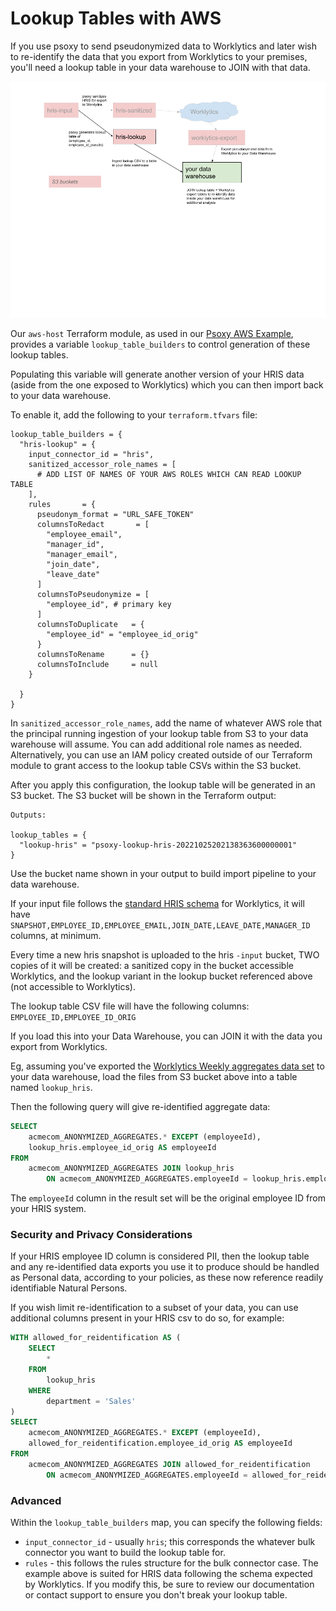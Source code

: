 # Lookup Tables with AWS

If you use psoxy to send pseudonymized data to Worklytics and later wish to re-identify the data
that you export from Worklytics to your premises, you'll need a lookup table in your data warehouse
to JOIN with that data.

![AWS data flow](lookup-table-data-flow.png)

Our `aws-host` Terraform module, as used in our [Psoxy AWS Example](https://github.com/Worklytics/psoxy-example-aws/tree/main),
provides a variable `lookup_table_builders` to control generation of these lookup tables.

Populating this variable will generate another version of your HRIS data (aside from the one exposed
to Worklytics) which you can then import back to your data warehouse.

To enable it, add the following to your `terraform.tfvars` file:

```hcl
lookup_table_builders = {
  "hris-lookup" = {
    input_connector_id = "hris",
    sanitized_accessor_role_names = [
      # ADD LIST OF NAMES OF YOUR AWS ROLES WHICH CAN READ LOOKUP TABLE
    ],
    rules       = {
      pseudonym_format = "URL_SAFE_TOKEN"
      columnsToRedact       = [
        "employee_email",
        "manager_id",
        "manager_email",
        "join_date",
        "leave_date"
      ]
      columnsToPseudonymize = [
        "employee_id", # primary key
      ]
      columnsToDuplicate   = {
        "employee_id" = "employee_id_orig"
      }
      columnsToRename      = {}
      columnsToInclude     = null
    }

  }
}
```

In `sanitized_accessor_role_names`, add the name of whatever AWS role that the principal running
ingestion of your lookup table from S3 to your data warehouse will assume.  You can add additional
role names as needed. Alternatively, you can use an IAM policy created outside of our Terraform
module to grant access to the lookup table CSVs within the S3 bucket.

After you apply this configuration, the lookup table will be generated in an S3 bucket. The S3
bucket will be shown in the Terraform output:

```shell
Outputs:

lookup_tables = {
  "lookup-hris" = "psoxy-lookup-hris-20221025202138363600000001"
}
```

Use the bucket name shown in your output to build import pipeline to your data warehouse.

If your input file follows the [standard HRIS schema](https://docs.worklytics.co/knowledge-base/connectors/bulk-data/hris-snapshots)
for Worklytics, it will have `SNAPSHOT,EMPLOYEE_ID,EMPLOYEE_EMAIL,JOIN_DATE,LEAVE_DATE,MANAGER_ID`
columns, at minimum.

Every time a new hris snapshot is uploaded to the hris `-input` bucket, TWO copies of it will be
created: a sanitized copy in the bucket accessible Worklytics, and the lookup variant in the lookup
bucket referenced above (not accessible to Worklytics).

The lookup table CSV file will have the following columns: `EMPLOYEE_ID,EMPLOYEE_ID_ORIG`

If you load this into your Data Warehouse, you can JOIN it with the data you export from Worklytics.

Eg, assuming you've exported the [Worklytics Weekly aggregates data set](https://docs.worklytics.co/knowledge-base/data-export/weekly-aggregates)
to your data warehouse, load the files from S3 bucket above into a table named `lookup_hris`.

Then the following query will give re-identified aggregate data:

```sql
SELECT
    acmecom_ANONYMIZED_AGGREGATES.* EXCEPT (employeeId),
    lookup_hris.employee_id_orig AS employeeId
FROM
    acmecom_ANONYMIZED_AGGREGATES JOIN lookup_hris
        ON acmecom_ANONYMIZED_AGGREGATES.employeeId = lookup_hris.employee_id
```

The `employeeId` column in the result set will be the original employee ID from your HRIS system.

### Security and Privacy Considerations

If your HRIS employee ID column is considered PII, then the lookup table and any re-identified data
exports you use it to produce should be handled as Personal data, according to your policies, as
these now reference readily identifiable Natural Persons.

If you wish limit re-identification to a subset of your data, you can use additional columns present
in your HRIS csv to do so, for example:

```sql
WITH allowed_for_reidentification AS (
    SELECT
        *
    FROM
        lookup_hris
    WHERE
        department = 'Sales'
)
SELECT
    acmecom_ANONYMIZED_AGGREGATES.* EXCEPT (employeeId),
    allowed_for_reidentification.employee_id_orig AS employeeId
FROM
    acmecom_ANONYMIZED_AGGREGATES JOIN allowed_for_reidentification
        ON acmecom_ANONYMIZED_AGGREGATES.employeeId = allowed_for_reidentification.employee_id
```

### Advanced

Within the `lookup_table_builders` map, you can specify the following fields:
  - `input_connector_id` - usually `hris`; this corresponds the whatever bulk connector you want to
     build the lookup table for.
  - `rules` - this follows the rules structure for the bulk connector case. The example above is
    suited for HRIS data following the schema expected by Worklytics. If you modify this, be sure
    to review our documentation or contact support to ensure you don't break your lookup table.
